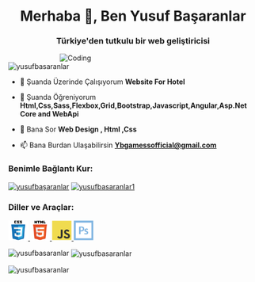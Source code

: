 <h1 align="center">Merhaba 👋, Ben Yusuf Başaranlar</h1>
<h3 align="center">Türkiye'den tutkulu bir web geliştiricisi</h3>
<img align="right" alt="Coding" width="400" src="https://c.tenor.com/2uyENRmiUt0AAAAC/coding.gif">

<p align="left"> <img src="https://komarev.com/ghpvc/?username=yusufbasaranlar&label=Profile%20views&color=0e75b6&style=flat" alt="yusufbasaranlar" /> </p>

- 🔭 Şuanda Üzerinde Çalışıyorum **Website For Hotel**

- 🌱 Şuanda Öğreniyorum **Html,Css,Sass,Flexbox,Grid,Bootstrap,Javascript,Angular,Asp.Net Core and WebApi**

- 💬 Bana Sor **Web Design , Html ,Css**

- 📫 Bana Burdan Ulaşabilirsin **Ybgamessofficial@gmail.com**

<h3 align="left">
Benimle Bağlantı Kur:</h3>
<p align="left">
<a href="https://www.linkedin.com/in/yusuf-ba%C5%9Faranlar-bb1203209/" target="blank"><img align="center" src="https://raw.githubusercontent.com/rahuldkjain/github-profile-readme-generator/master/src/images/icons/Social/linked-in-alt.svg" alt="yusufbaşaranlar" height="30" width="40" /></a>
<a href="https://instagram.com/yusufbasaranlar1" target="blank"><img align="center" src="https://raw.githubusercontent.com/rahuldkjain/github-profile-readme-generator/master/src/images/icons/Social/instagram.svg" alt="yusufbasaranlar1" height="30" width="40" /></a>
</p>

<h3 align="left">
Diller ve Araçlar:</h3>
<p align="left"> <a href="https://www.w3schools.com/css/" target="_blank" rel="noreferrer"> <img src="https://raw.githubusercontent.com/devicons/devicon/master/icons/css3/css3-original-wordmark.svg" alt="css3" width="40" height="40"/> </a> <a href="https://www.w3.org/html/" target="_blank" rel="noreferrer"> <img src="https://raw.githubusercontent.com/devicons/devicon/master/icons/html5/html5-original-wordmark.svg" alt="html5" width="40" height="40"/> </a> <a href="https://developer.mozilla.org/en-US/docs/Web/JavaScript" target="_blank" rel="noreferrer"> <img src="https://raw.githubusercontent.com/devicons/devicon/master/icons/javascript/javascript-original.svg" alt="javascript" width="40" height="40"/> </a> <a href="https://www.photoshop.com/en" target="_blank" rel="noreferrer"> <img src="https://raw.githubusercontent.com/devicons/devicon/master/icons/photoshop/photoshop-line.svg" alt="photoshop" width="40" height="40"/> </a> </p>

<p><img align="left" src="https://github-readme-stats.vercel.app/api/top-langs?username=yusufbasaranlar&show_icons=true&locale=en&layout=compact" alt="yusufbasaranlar" /></p>

<p>&nbsp;<img align="center" src="https://github-readme-stats.vercel.app/api?username=yusufbasaranlar&show_icons=true&locale=en" alt="yusufbasaranlar" /></p>

<p><img align="center" src="https://github-readme-streak-stats.herokuapp.com/?user=yusufbasaranlar&" alt="yusufbasaranlar" /></p>
